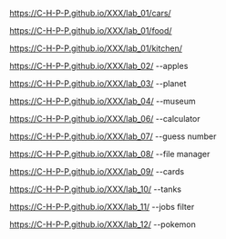 https://C-H-P-P.github.io/XXX/lab_01/cars/

https://C-H-P-P.github.io/XXX/lab_01/food/

https://C-H-P-P.github.io/XXX/lab_01/kitchen/

https://C-H-P-P.github.io/XXX/lab_02/ --apples

https://C-H-P-P.github.io/XXX/lab_03/ --planet

https://C-H-P-P.github.io/XXX/lab_04/ --museum

https://C-H-P-P.github.io/XXX/lab_06/ --calculator

https://C-H-P-P.github.io/XXX/lab_07/ --guess number

https://C-H-P-P.github.io/XXX/lab_08/ --file manager

https://C-H-P-P.github.io/XXX/lab_09/ --cards

https://C-H-P-P.github.io/XXX/lab_10/ --tanks

https://C-H-P-P.github.io/XXX/lab_11/ --jobs filter

https://C-H-P-P.github.io/XXX/lab_12/ --pokemon
